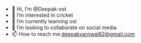 - 👋 Hi, I’m @Deepak-ost
- 👀 I’m interested in cricket
- 🌱 I’m currently learning ost
- 💞️ I’m looking to collaborate on social media
- 📫 How to reach me deepakvarnwal82@gmail.com

<!---
Deepak-ost/Deepak-ost is a ✨ special ✨ repository because its `README.md` (this file) appears on your GitHub profile.
You can click the Preview link to take a look at your changes.
--->
